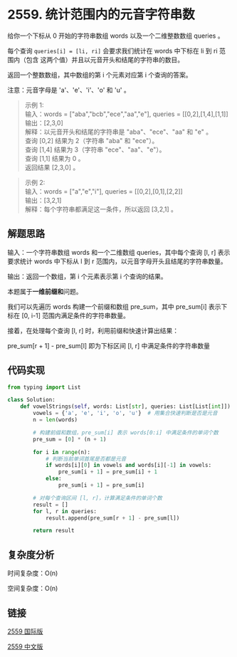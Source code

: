 # 2559. 统计范围内的元音字符串数 <Badge type="warning" text="Medium" />

给你一个下标从 0 开始的字符串数组 words 以及一个二维整数数组 queries 。

每个查询 `queries[i] = [li, ri]` 会要求我们统计在 words 中下标在 li 到 ri 范围内（包含 这两个值）并且以元音开头和结尾的字符串的数目。

返回一个整数数组，其中数组的第 i 个元素对应第 i 个查询的答案。

注意：元音字母是 'a'、'e'、'i'、'o' 和 'u' 。

>示例 1:  
输入：words = ["aba","bcb","ece","aa","e"], queries = [[0,2],[1,4],[1,1]]  
输出：[2,3,0]  
解释：以元音开头和结尾的字符串是 "aba"、"ece"、"aa" 和 "e" 。  
查询 [0,2] 结果为 2（字符串 "aba" 和 "ece"）。  
查询 [1,4] 结果为 3（字符串 "ece"、"aa"、"e"）。  
查询 [1,1] 结果为 0 。  
返回结果 [2,3,0] 。  

>示例 2:  
输入：words = ["a","e","i"], queries = [[0,2],[0,1],[2,2]]  
输出：[3,2,1]  
解释：每个字符串都满足这一条件，所以返回 [3,2,1] 。  


## 解题思路
输入：一个字符串数组 words 和一个二维数组 queries，其中每个查询 [l, r] 表示要求统计 words 中下标从 l 到 r 范围内，以元音字母开头且结尾的字符串数量。

输出：返回一个数组，第 i 个元素表示第 i 个查询的结果。

本题属于**一维前缀和**问题。

我们可以先遍历 words 构建一个前缀和数组 pre_sum，其中 pre_sum[i] 表示下标在 [0, i-1] 范围内满足条件的字符串数量。

接着，在处理每个查询 [l, r] 时，利用前缀和快速计算出结果：

pre_sum[r + 1] - pre_sum[l] 即为下标区间 [l, r] 中满足条件的字符串数量

## 代码实现

```python
from typing import List

class Solution:
    def vowelStrings(self, words: List[str], queries: List[List[int]]) -> List[int]:
        vowels = {'a', 'e', 'i', 'o', 'u'}  # 用集合快速判断是否是元音
        n = len(words)

        # 构建前缀和数组，pre_sum[i] 表示 words[0:i] 中满足条件的单词个数
        pre_sum = [0] * (n + 1)

        for i in range(n):
            # 判断当前单词首尾是否都是元音
            if words[i][0] in vowels and words[i][-1] in vowels:
                pre_sum[i + 1] = pre_sum[i] + 1
            else:
                pre_sum[i + 1] = pre_sum[i]

        # 对每个查询区间 [l, r]，计算满足条件的单词个数
        result = []
        for l, r in queries:
            result.append(pre_sum[r + 1] - pre_sum[l])

        return result
```

## 复杂度分析

时间复杂度：O(n)

空间复杂度：O(n)

## 链接

[2559 国际版](https://leetcode.com/problems/count-vowel-strings-in-ranges/description/)

[2559 中文版](https://leetcode.cn/problems/count-vowel-strings-in-ranges/description/)
